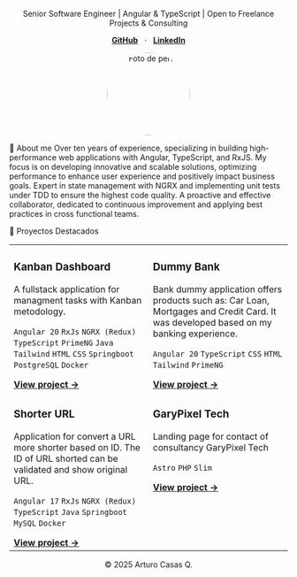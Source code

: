 <p align="center">Senior Software Engineer | Angular & TypeScript | Open to Freelance Projects & Consulting</p>

<p align="center">
<a href="https://github.com/Artikunazo" target="_blank"><strong>GitHub</strong></a> &nbsp;&nbsp;&middot;&nbsp;&nbsp;
<a href="https://www.linkedin.com/in/arturocasasq/" target="_blank"><strong>LinkedIn</strong></a>
<!-- <a href="#" target="_blank"><strong>Blog</strong></a> -->
</p>

<p align="center">
<img src="https://avatars.githubusercontent.com/u/7826568?v=4" alt="Foto de perfil" width="150" style="border-radius:50%;">
</p>

👋 About me
Over ten years of experience, specializing in building high-performance web applications with Angular, TypeScript, and RxJS. 
My focus is on developing innovative and scalable solutions, optimizing performance to enhance user experience and positively impact business goals. Expert in state management with NGRX and implementing unit tests under TDD to ensure the highest code quality. A proactive and effective collaborator, dedicated to continuous improvement and applying best practices in cross functional teams.

🚀 Proyectos Destacados
<table>
<tr>
<td width="50%" valign="top">
<h3>Kanban Dashboard</h3>
<p>A fullstack application for managment tasks with Kanban metodology.</p>
<p>
<code>Angular 20</code> <code>RxJs</code> <code>NGRX (Redux)</code> <code>TypeScript</code> <code>PrimeNG</code> <code>Java</code> <code>Tailwind</code> <code>HTML</code> <code>CSS</code> <code>Springboot</code> <code>PostgreSQL</code> <code>Docker</code> 
</p>
<a href="https://dashboard-kanban-two.vercel.app/" target="_blank"><strong>View project &rarr;</strong></a>
</td>
<td width="50%" valign="top">
<h3>Dummy Bank</h3>
<p>Bank dummy application offers products such as: Car Loan, Mortgages and Credit Card. It was developed based on my banking experience. </p>
<p>
<code>Angular 20</code> <code>TypeScript</code> <code>CSS</code> <code>HTML</code> <code>Tailwind</code> <code>PrimeNG</code>
</p>
<a href="https://artikunazo-dummybank.netlify.app/" target="_blank"><strong>View project &rarr;</strong></a>
</td>
</tr>
<tr>
<td width="50%" valign="top">
<h3>Shorter URL</h3>
<p>Application for convert a URL more shorter based on ID. The ID of URL shorted can be validated and show original URL.</p>
<p>
<code>Angular 17</code> <code>RxJs</code> <code>NGRX (Redux)</code> <code>TypeScript</code> <code>Java</code> <code>Springboot</code> <code>MySQL</code> <code>Docker</code> 
</p>
<a href="https://github.com/Artikunazo/shorter-url" target="_blank"><strong>View project &rarr;</strong></a>
</td>
<td width="50%" valign="top">
<h3>GaryPixel Tech</h3>
<p>Landing page for contact of consultancy GaryPixel Tech</p>
<p>
<code>Astro</code> <code>PHP</code> <code>Slim</code> 
</p>
<a href="https://garypixeltech.com/" target="_blank"><strong>View project &rarr;</strong></a>
</td>
</tr>
</table>

<p align="center">
&copy; 2025 Arturo Casas Q.
</p>